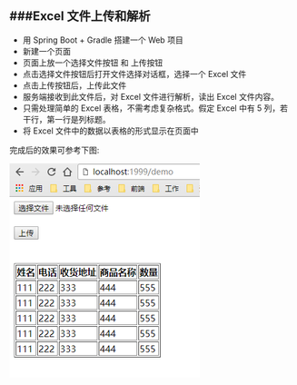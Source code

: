 ###Excel 文件上传和解析
---

- 用 Spring Boot + Gradle 搭建一个 Web 项目
- 新建一个页面
- 页面上放一个选择文件按钮 和 上传按钮
- 点击选择文件按钮后打开文件选择对话框，选择一个 Excel 文件
- 点击上传按钮后，上传此文件
- 服务端接收到此文件后，对 Excel 文件进行解析，读出 Excel 文件内容。
- 只需处理简单的 Excel 表格，不需考虑复杂格式。假定 Excel 中有 5 列，若干行，第一行是列标题。
- 将 Excel 文件中的数据以表格的形式显示在页面中

完成后的效果可参考下图:

![](./image.png)